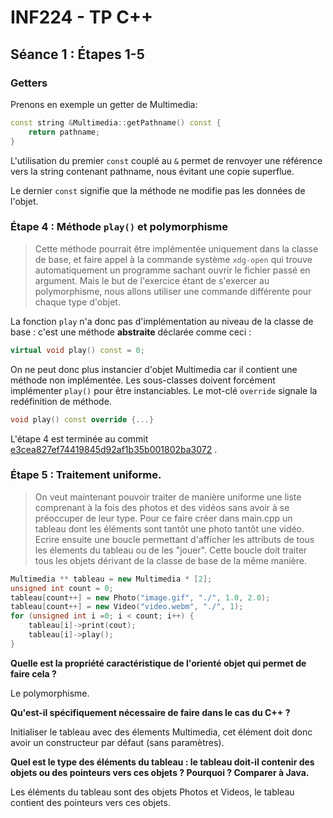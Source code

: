 # INF224 - TP C++

## Séance 1 : Étapes 1-5

### Getters

Prenons en exemple un getter de Multimedia:

```c++
const string &Multimedia::getPathname() const {
    return pathname;
}
```

L'utilisation du premier `const` couplé au `&` permet de renvoyer une référence vers la string contenant pathname, nous
évitant une copie superflue.

Le dernier `const` signifie que la méthode ne modifie pas les données de l'objet.

### Étape 4 : Méthode `play()` et polymorphisme

> Cette méthode pourrait être implémentée uniquement dans la classe de base, et faire appel à la commande
> système `xdg-open` qui trouve automatiquement un programme sachant ouvrir le fichier passé en argument. Mais le but de
> l'exercice étant de s'exercer au polymorphisme, nous allons utiliser une commande différente pour chaque type d'objet.

La fonction `play` n'a donc pas d'implémentation au niveau de la classe de base : c'est une méthode **abstraite**
déclarée comme ceci :

```c++
virtual void play() const = 0;
```

On ne peut donc plus instancier d'objet Multimedia car il contient une méthode non implémentée. Les sous-classes doivent
forcément implémenter `play()` pour être instanciables. Le mot-clé `override` signale la redéfinition de méthode.

```c++
void play() const override {...}
```

L'étape 4 est terminée au
commit [e3cea827ef74419845d92af1b35b001802ba3072](https://github.com/Manvan33/inf224/tree/e3cea827ef74419845d92af1b35b001802ba3072)
.

### Étape 5 : Traitement uniforme.

> On veut maintenant pouvoir traiter de manière uniforme une liste comprenant à la fois des photos et des vidéos sans
> avoir à se préoccuper de leur type.
> Pour ce faire créer dans main.cpp un tableau dont les éléments sont tantôt une photo tantôt une vidéo. Ecrire ensuite
> une boucle permettant d'afficher les attributs de tous les élements du tableau ou de les "jouer". Cette boucle doit
> traiter tous les objets dérivant de la classe de base de la même manière.

```c++
Multimedia ** tableau = new Multimedia * [2];
unsigned int count = 0;
tableau[count++] = new Photo("image.gif", "./", 1.0, 2.0);
tableau[count++] = new Video("video.webm", "./", 1);
for (unsigned int i =0; i < count; i++) {
    tableau[i]->print(cout);
    tableau[i]->play();
}
```

**Quelle est la propriété caractéristique de l'orienté objet qui permet de faire cela ?**

Le polymorphisme.

**Qu'est-il spécifiquement nécessaire de faire dans le cas du C++ ?**

Initialiser le tableau avec des élements Multimedia, cet élément doit donc avoir un constructeur par défaut (sans
paramètres).

**Quel est le type des éléments du tableau : le tableau doit-il contenir des objets ou des pointeurs vers ces objets ?
Pourquoi ? Comparer à Java.**

Les éléments du tableau sont des objets Photos et Videos, le tableau contient des pointeurs vers ces objets.  
 